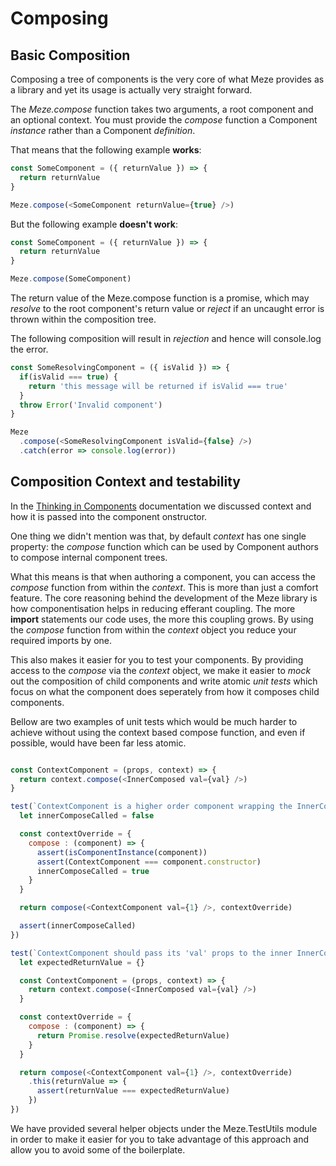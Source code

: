 # Composing

## Basic Composition
Composing a tree of components is the very core of what Meze provides as a library and yet its usage is actually very straight forward.

The *Meze.compose* function takes two arguments, a root component and an optional context.
You must provide the *compose* function a Component *instance* rather than a Component *definition*.

That means that the following example **works**:
```js
const SomeComponent = ({ returnValue }) => {
  return returnValue
}

Meze.compose(<SomeComponent returnValue={true} />)
```

But the following example **doesn't work**:
```js
const SomeComponent = ({ returnValue }) => {
  return returnValue
}

Meze.compose(SomeComponent)
```

The return value of the Meze.compose function is a promise, which may *resolve* to the root component's return value or *reject* if an uncaught error is thrown within the composition tree.

The following composition will result in *rejection* and hence will console.log the error.
```js
const SomeResolvingComponent = ({ isValid }) => {
  if(isValid === true) {
    return 'this message will be returned if isValid === true'
  }
  throw Error('Invalid component')
}

Meze
  .compose(<SomeResolvingComponent isValid={false} />)
  .catch(error => console.log(error))
```

## Composition Context and testability
In the [Thinking in Components](thinking_in_components.md) documentation we discussed context and how it is passed into the component onstructor.

One thing we didn't mention was that, by default *context* has one single property: the *compose* function which can be used by Component authors to compose internal component trees.

What this means is that when authoring a component, you can access the *compose* function from within the *context*.
This is more than just a comfort feature. The core reasoning behind the development of the Meze library is how componentisation helps in reducing efferant coupling. The more **import** statements our code uses, the more this coupling grows.
By using the *compose* function from within the *context* object you reduce your required imports by one.

This also makes it easier for you to test your components. By providing access to the *compose* via the *context* object, we make it easier to *mock* out the composition of child components and write atomic *unit tests* which focus on what the component does seperately from how it composes child components.

Bellow are two examples of unit tests which would be much harder to achieve without using the context based compose function, and even if possible, would have been far less atomic.

```js

const ContextComponent = (props, context) => {
  return context.compose(<InnerComposed val={val} />)
}

test(`ContextComponent is a higher order component wrapping the InnerComposed component`, function(){
  let innerComposeCalled = false

  const contextOverride = {
    compose : (component) => {
      assert(isComponentInstance(component))
      assert(ContextComponent === component.constructor)
      innerComposeCalled = true
    }
  }

  return compose(<ContextComponent val={1} />, contextOverride)

  assert(innerComposeCalled)
})

test(`ContextComponent should pass its 'val' props to the inner InnerComposed`, function(){
  let expectedReturnValue = {}

  const ContextComponent = (props, context) => {
    return context.compose(<InnerComposed val={val} />)
  }

  const contextOverride = {
    compose : (component) => {
      return Promise.resolve(expectedReturnValue)
    }
  }

  return compose(<ContextComponent val={1} />, contextOverride)
    .this(returnValue => {
      assert(returnValue === expectedReturnValue)
    })
})
``` 

We have provided several helper objects under the Meze.TestUtils module in order to make it easier for you to take advantage of this approach and allow you to avoid some of the boilerplate.
